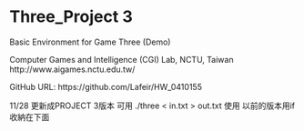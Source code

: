 # Three_Project 3
Basic Environment for Game Three (Demo)<br>
<p>
Computer Games and Intelligence (CGI) Lab, NCTU, Taiwan<br>
http://www.aigames.nctu.edu.tw/<br>
<p>
<p>
GitHub URL:
https://github.com/Lafeir/HW_0410155
<p>
  
<p>
  11/28
  更新成PROJECT 3版本
  可用 ./three < in.txt > out.txt 使用
  以前的版本用if收納在下面
<p>
